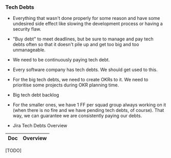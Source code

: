 ### Tech Debts

- Everything that wasn't done properly for some reason and have some undesired side effect like slowing the development process or having a security flaw.
- "Buy debt" to meet deadlines, but be sure to manage and pay tech debts often so that it doesn't pile up and get too big and too unmanageable.
- We need to be continuously paying tech debt.
- Every software company has tech debts. We should get used to this.

- For the big tech debts, we need to create OKRs to it. We need to prioritise some projects during OKR planning time.
- Big tech debt backlog
- For the smaller ones, we have 1 FF per squad group always working on it (when there is no fire and we have pending tech debts, of course). That way, we can guarantee we are consistently paying our debts.
- Jira Tech Debts Overview

<!-- prettier-ignore-start -->
<!-- start_toc -->
| Doc | Overview |
|--|--|

<!-- end_toc -->
<!-- prettier-ignore-end -->

[TODO]
